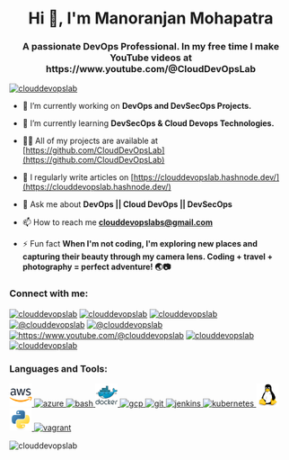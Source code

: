 <h1 align="center">Hi 👋, I'm Manoranjan Mohapatra</h1>
<h3 align="center">A passionate DevOps Professional. In my free time I make YouTube videos at https://www.youtube.com/@CloudDevOpsLab</h3>

<p align="left"> <a href="https://twitter.com/clouddevopslab" target="blank"><img src="https://img.shields.io/twitter/follow/clouddevopslab?logo=twitter&style=for-the-badge" alt="clouddevopslab" /></a> </p>

- 🔭 I’m currently working on **DevOps and DevSecOps Projects.**

- 🌱 I’m currently learning **DevSecOps & Cloud Devops Technologies.**

- 👨‍💻 All of my projects are available at [https://github.com/CloudDevOpsLab](https://github.com/CloudDevOpsLab)

- 📝 I regularly write articles on [https://clouddevopslab.hashnode.dev/](https://clouddevopslab.hashnode.dev/)

- 💬 Ask me about **DevOps || Cloud DevOps || DevSecOps**

- 📫 How to reach me **clouddevopslabs@gmail.com**

- ⚡ Fun fact **When I'm not coding, I'm exploring new places and capturing their beauty through my camera lens. Coding + travel + photography = perfect adventure! 🌏📷**

<h3 align="left">Connect with me:</h3>
<p align="left">
<a href="https://codepen.io/clouddevopslab" target="blank"><img align="center" src="https://raw.githubusercontent.com/rahuldkjain/github-profile-readme-generator/master/src/images/icons/Social/codepen.svg" alt="clouddevopslab" height="30" width="40" /></a>
<a href="https://dev.to/clouddevopslab" target="blank"><img align="center" src="https://raw.githubusercontent.com/rahuldkjain/github-profile-readme-generator/master/src/images/icons/Social/devto.svg" alt="clouddevopslab" height="30" width="40" /></a>
<a href="https://twitter.com/clouddevopslab" target="blank"><img align="center" src="https://raw.githubusercontent.com/rahuldkjain/github-profile-readme-generator/master/src/images/icons/Social/twitter.svg" alt="clouddevopslab" height="30" width="40" /></a>
<a href="https://hashnode.com/@clouddevopslab" target="blank"><img align="center" src="https://raw.githubusercontent.com/rahuldkjain/github-profile-readme-generator/master/src/images/icons/Social/hashnode.svg" alt="@clouddevopslab" height="30" width="40" /></a>
<a href="https://medium.com/@clouddevopslab" target="blank"><img align="center" src="https://raw.githubusercontent.com/rahuldkjain/github-profile-readme-generator/master/src/images/icons/Social/medium.svg" alt="@clouddevopslab" height="30" width="40" /></a>
<a href="https://www.youtube.com/@clouddevopslab" target="blank"><img align="center" src="https://raw.githubusercontent.com/rahuldkjain/github-profile-readme-generator/master/src/images/icons/Social/youtube.svg" alt="https://www.youtube.com/@clouddevopslab" height="30" width="40" /></a>
<a href="https://www.codechef.com/users/clouddevopslab" target="blank"><img align="center" src="https://cdn.jsdelivr.net/npm/simple-icons@3.1.0/icons/codechef.svg" alt="clouddevopslab" height="30" width="40" /></a>
<a href="https://www.leetcode.com/clouddevopslab" target="blank"><img align="center" src="https://raw.githubusercontent.com/rahuldkjain/github-profile-readme-generator/master/src/images/icons/Social/leet-code.svg" alt="clouddevopslab" height="30" width="40" /></a>
</p>

<h3 align="left">Languages and Tools:</h3>
<p align="left"> <a href="https://aws.amazon.com" target="_blank" rel="noreferrer"> <img src="https://raw.githubusercontent.com/devicons/devicon/master/icons/amazonwebservices/amazonwebservices-original-wordmark.svg" alt="aws" width="40" height="40"/> </a> <a href="https://azure.microsoft.com/en-in/" target="_blank" rel="noreferrer"> <img src="https://www.vectorlogo.zone/logos/microsoft_azure/microsoft_azure-icon.svg" alt="azure" width="40" height="40"/> </a> <a href="https://www.gnu.org/software/bash/" target="_blank" rel="noreferrer"> <img src="https://www.vectorlogo.zone/logos/gnu_bash/gnu_bash-icon.svg" alt="bash" width="40" height="40"/> </a> <a href="https://www.docker.com/" target="_blank" rel="noreferrer"> <img src="https://raw.githubusercontent.com/devicons/devicon/master/icons/docker/docker-original-wordmark.svg" alt="docker" width="40" height="40"/> </a> <a href="https://cloud.google.com" target="_blank" rel="noreferrer"> <img src="https://www.vectorlogo.zone/logos/google_cloud/google_cloud-icon.svg" alt="gcp" width="40" height="40"/> </a> <a href="https://git-scm.com/" target="_blank" rel="noreferrer"> <img src="https://www.vectorlogo.zone/logos/git-scm/git-scm-icon.svg" alt="git" width="40" height="40"/> </a> <a href="https://www.jenkins.io" target="_blank" rel="noreferrer"> <img src="https://www.vectorlogo.zone/logos/jenkins/jenkins-icon.svg" alt="jenkins" width="40" height="40"/> </a> <a href="https://kubernetes.io" target="_blank" rel="noreferrer"> <img src="https://www.vectorlogo.zone/logos/kubernetes/kubernetes-icon.svg" alt="kubernetes" width="40" height="40"/> </a> <a href="https://www.linux.org/" target="_blank" rel="noreferrer"> <img src="https://raw.githubusercontent.com/devicons/devicon/master/icons/linux/linux-original.svg" alt="linux" width="40" height="40"/> </a> <a href="https://www.python.org" target="_blank" rel="noreferrer"> <img src="https://raw.githubusercontent.com/devicons/devicon/master/icons/python/python-original.svg" alt="python" width="40" height="40"/> </a> <a href="https://www.vagrantup.com/" target="_blank" rel="noreferrer"> <img src="https://www.vectorlogo.zone/logos/vagrantup/vagrantup-icon.svg" alt="vagrant" width="40" height="40"/> </a> </p>

<p><img align="center" src="https://github-readme-streak-stats.herokuapp.com/?user=clouddevopslab&" alt="clouddevopslab" /></p>
